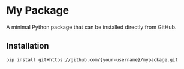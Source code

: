 # My Package

A minimal Python package that can be installed directly from GitHub.

## Installation

```bash
pip install git+https://github.com/{your-username}/mypackage.git